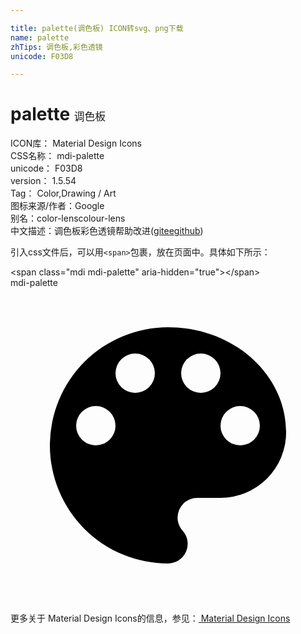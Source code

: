```yaml
---

title: palette(调色板) ICON转svg、png下载
name: palette
zhTips: 调色板,彩色透镜
unicode: F03D8

---
```


# palette  <small style="font-size: 60%;font-weight: 100">调色板</small>


<div class="detail-page">
<p>
<span>
ICON库：
<span class="badge-secondary badge">Material Design Icons</span> 
</span>
<br/>
<span>
CSS名称：
<span class="badge-secondary badge">mdi-palette</span> 
</span>
<br/>
<span>
unicode：
<span class="badge-secondary badge">F03D8</span> 
</span>
<br/>
<span>
version：
<span class="badge-secondary badge">1.5.54</span> 
</span>
<br/>
<span>Tag：
<span class="badge-light badge">Color,Drawing / Art</span>
</span>
<br/>
<span>图标来源/作者：<span class="badge-light badge">Google</span></span> 
<br/>
<span>别名：<span class="badge-light badge">color-lens</span><span class="badge-light badge">colour-lens</span></span><br/><span class="zh-detail">中文描述：<span class="badge-primary badge">调色板</span><span class="badge-primary badge">彩色透镜</span><span class="help-link"><span>帮助改进</span>(<a href="https://gitee.com/liuwave/icon-helper/edit/master/json/material/palette.json" target="_blank" rel="noopener noreferrer">gitee</a><a href="https://github.com/liuwave/icon-helper/edit/master/json/material/palette.json" target="_blank" rel="noopener noreferrer">github</a></span>)</span><br/>
</p>
</div>
<div class="alert alert-dark">
  <i class="mdi mdi-palette mdi-48px"></i>
  <i class="mdi mdi-palette mdi-36px"></i>
  <i class="mdi mdi-palette mdi-24px"></i>
  <i class="mdi mdi-palette mdi-18px"></i>
</div>
<div>
  <p>引入css文件后，可以用<code>&lt;span&gt;</code>包裹，放在页面中。具体如下所示：    
  </p>
  <div class="alert alert-primary" style="font-size: 14px">
    &lt;span class="mdi mdi-palette" aria-hidden="true"&gt;&lt;/span&gt;
    <copy-btn content='<span class="mdi mdi-palette" aria-hidden="true"></span>'></copy-btn>
  </div>
  <div class="alert alert-secondary">
    <i class="mdi mdi-palette"
    style="font-size: 24px"
    aria-hidden="true"></i> mdi-palette
    <copy-btn content="mdi-palette" btn-title="复制图标名称"></copy-btn>
  </div>
</div>
<div id="svg" class="svg-wrap">
<svg xmlns="http://www.w3.org/2000/svg" viewBox="0 0 24 24"><path d="M17.5,12A1.5,1.5 0 0,1 16,10.5A1.5,1.5 0 0,1 17.5,9A1.5,1.5 0 0,1 19,10.5A1.5,1.5 0 0,1 17.5,12M14.5,8A1.5,1.5 0 0,1 13,6.5A1.5,1.5 0 0,1 14.5,5A1.5,1.5 0 0,1 16,6.5A1.5,1.5 0 0,1 14.5,8M9.5,8A1.5,1.5 0 0,1 8,6.5A1.5,1.5 0 0,1 9.5,5A1.5,1.5 0 0,1 11,6.5A1.5,1.5 0 0,1 9.5,8M6.5,12A1.5,1.5 0 0,1 5,10.5A1.5,1.5 0 0,1 6.5,9A1.5,1.5 0 0,1 8,10.5A1.5,1.5 0 0,1 6.5,12M12,3A9,9 0 0,0 3,12A9,9 0 0,0 12,21A1.5,1.5 0 0,0 13.5,19.5C13.5,19.11 13.35,18.76 13.11,18.5C12.88,18.23 12.73,17.88 12.73,17.5A1.5,1.5 0 0,1 14.23,16H16A5,5 0 0,0 21,11C21,6.58 16.97,3 12,3Z" /></svg>
</div>
<detail full-name='mdi-palette'></detail>
    
<div><p>更多关于 Material Design Icons的信息，参见：<a target="_blank" href="https://iconhelper.cn/material.html"> Material Design Icons</a>
</p></div>
